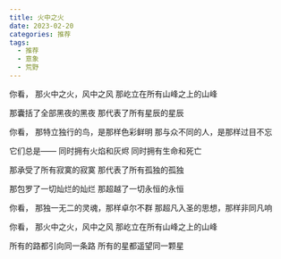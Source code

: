 ```yaml
---
title: 火中之火
date: 2023-02-20
categories: 推荐
tags:
  - 推荐
  - 意象
  - 荒野
---
```


你看，
那火中之火，风中之风
那屹立在所有山峰之上的山峰
<!--more-->
那囊括了全部黑夜的黑夜
那代表了所有星辰的星辰

你看，
那特立独行的鸟，是那样色彩鲜明
那与众不同的人，是那样过目不忘

它们总是——
同时拥有火焰和灰烬
同时拥有生命和死亡

那承受了所有寂寞的寂寞
那代表了所有孤独的孤独

那包罗了一切灿烂的灿烂
那超越了一切永恒的永恒

你看，
那独一无二的灵魂，那样卓尔不群
那超凡入圣的思想，那样非同凡响

你看，
那火中之火，风中之风
那屹立在所有山峰之上的山峰

所有的路都引向同一条路
所有的星都遥望同一颗星